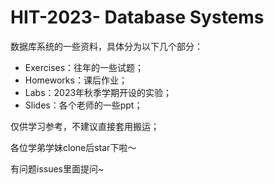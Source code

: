 # HIT-2023- Database Systems

数据库系统的一些资料，具体分为以下几个部分：

- Exercises：往年的一些试题；
- Homeworks：课后作业；
- Labs：2023年秋季学期开设的实验；
- Slides：各个老师的一些ppt；

仅供学习参考，不建议直接套用搬运；

各位学弟学妹clone后star下啦～

有问题issues里面提问~

